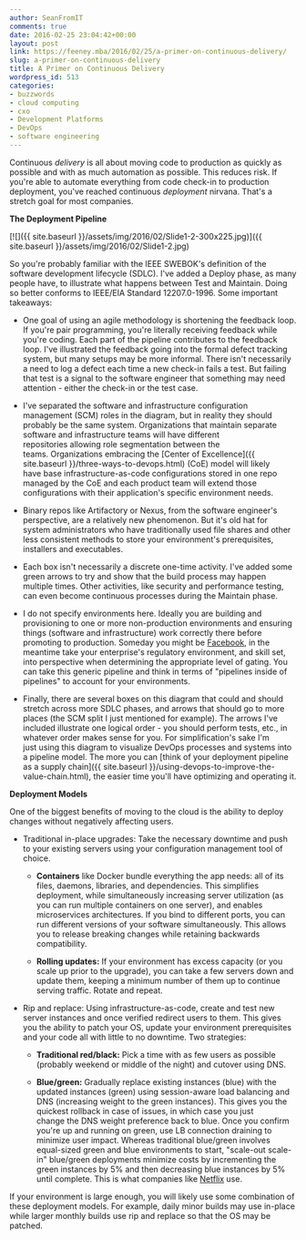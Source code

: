 ```yaml
---
author: SeanFromIT
comments: true
date: 2016-02-25 23:04:42+00:00
layout: post
link: https://feeney.mba/2016/02/25/a-primer-on-continuous-delivery/
slug: a-primer-on-continuous-delivery
title: A Primer on Continuous Delivery
wordpress_id: 513
categories:
- buzzwords
- cloud computing
- cxo
- Development Platforms
- DevOps
- software engineering
---
```


Continuous _delivery_ is all about moving code to production as quickly as possible and with as much automation as possible. This reduces risk. If you're able to automate everything from code check-in to production deployment, you've reached continuous _deployment_ nirvana. That's a stretch goal for most companies.

**The Deployment Pipeline**

[![]({{ site.baseurl }}/assets/img/2016/02/Slide1-2-300x225.jpg)]({{ site.baseurl }}/assets/img/2016/02/Slide1-2.jpg)

So you're probably familiar with the IEEE SWEBOK's definition of the software development lifecycle (SDLC). I've added a Deploy phase, as many people have, to illustrate what happens between Test and Maintain. Doing so better conforms to IEEE/EIA Standard 12207.0-1996. Some important takeaways:



 	
  * One goal of using an agile methodology is shortening the feedback loop. If you're pair programming, you're literally receiving feedback while you're coding. Each part of the pipeline contributes to the feedback loop. I've illustrated the feedback going into the formal defect tracking system, but many setups may be more informal. There isn't necessarily a need to log a defect each time a new check-in fails a test. But failing that test is a signal to the software engineer that something may need attention - either the check-in or the test case.

 	
  * I've separated the software and infrastructure configuration management (SCM) roles in the diagram, but in reality they should probably be the same system. Organizations that maintain separate software and infrastructure teams will have different repositories allowing role segmentation between the teams. Organizations embracing the [Center of Excellence]({{ site.baseurl }}/three-ways-to-devops.html) (CoE) model will likely have base infrastructure-as-code configurations stored in one repo managed by the CoE and each product team will extend those configurations with their application's specific environment needs.

 	
  * Binary repos like Artifactory or Nexus, from the software engineer's perspective, are a relatively new phenomenon. But it's old hat for system administrators who have traditionally used file shares and other less consistent methods to store your environment's prerequisites, installers and executables.

 	
  * Each box isn't necessarily a discrete one-time activity. I've added some green arrows to try and show that the build process may happen multiple times. Other activities, like security and performance testing, can even become continuous processes during the Maintain phase.

 	
  * I do not specify environments here. Ideally you are building and provisioning to one or more non-production environments and ensuring things (software and infrastructure) work correctly there before promoting to production. Someday you might be [Facebook](http://arstechnica.com/business/2012/04/exclusive-a-behind-the-scenes-look-at-facebook-release-engineering/2/), in the meantime take your enterprise's regulatory environment, and skill set, into perspective when determining the appropriate level of gating. You can take this generic pipeline and think in terms of "pipelines inside of pipelines" to account for your environments.

 	
  * Finally, there are several boxes on this diagram that could and should stretch across more SDLC phases, and arrows that should go to more places (the SCM split I just mentioned for example). The arrows I've included illustrate one logical order - you should perform tests, etc., in whatever order makes sense for you. For simplification's sake I'm just using this diagram to visualize DevOps processes and systems into a pipeline model. The more you can [think of your deployment pipeline as a supply chain]({{ site.baseurl }}/using-devops-to-improve-the-value-chain.html), the easier time you'll have optimizing and operating it.


**Deployment Models**

One of the biggest benefits of moving to the cloud is the ability to deploy changes without negatively affecting users.



 	
  * Traditional in-place upgrades: Take the necessary downtime and push to your existing servers using your configuration management tool of choice.

 	
    * **Containers** like Docker bundle everything the app needs: all of its files, daemons, libraries, and dependencies. This simplifies deployment, while simultaneously increasing server utilization (as you can run multiple containers on one server), and enables microservices architectures. If you bind to different ports, you can run different versions of your software simultaneously. This allows you to release breaking changes while retaining backwards compatibility.

 	
    * **Rolling updates:** If your environment has excess capacity (or you scale up prior to the upgrade), you can take a few servers down and update them, keeping a minimum number of them up to continue serving traffic. Rotate and repeat.




 	
  * Rip and replace: Using infrastructure-as-code, create and test new server instances and once verified redirect users to them. This gives you the ability to patch your OS, update your environment prerequisites and your code all with little to no downtime. Two strategies:

 	
    * **Traditional red/black:** Pick a time with as few users as possible (probably weekend or middle of the night) and cutover using DNS.

 	
    * **Blue/green:** Gradually replace existing instances (blue) with the updated instances (green) using session-aware load balancing and DNS (increasing weight to the green instances). This gives you the quickest rollback in case of issues, in which case you just change the DNS weight preference back to blue. Once you confirm you're up and running on green, use LB connection draining to minimize user impact. Whereas traditional blue/green involves equal-sized green and blue environments to start, "scale-out scale-in" blue/green deployments minimize costs by incrementing the green instances by 5% and then decreasing blue instances by 5% until complete. This is what companies like [Netflix](http://techblog.netflix.com/2015/11/global-continuous-delivery-with.html) use.





If your environment is large enough, you will likely use some combination of these deployment models. For example, daily minor builds may use in-place while larger monthly builds use rip and replace so that the OS may be patched.
